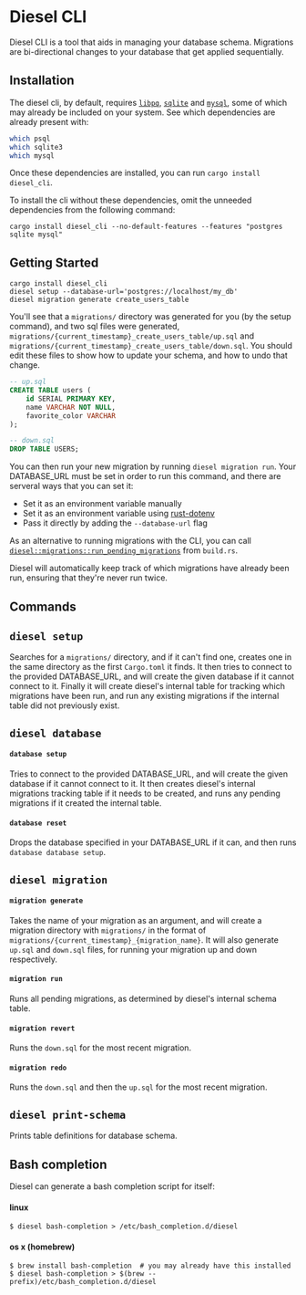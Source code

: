 Diesel CLI
==========

Diesel CLI is a tool that aids in managing your database schema. Migrations are
bi-directional changes to your database that get applied sequentially.

Installation
---------------

The diesel cli, by default, requires [`libpq`][postgres], [`sqlite`][sqlite]
and [`mysql`][mysql], some of which may already be included on your system. See
which dependencies are already present with:

```sh
which psql
which sqlite3
which mysql
```

Once these dependencies are installed, you can run `cargo install diesel_cli`.

To install the cli without these dependencies, omit the unneeded dependencies from
the following command:

```
cargo install diesel_cli --no-default-features --features "postgres sqlite mysql"
```

[postgres]: https://www.postgresql.org/download/
[sqlite]: http://www.sqlitetutorial.net/download-install-sqlite/
[mysql]: https://dev.mysql.com/doc/refman/5.7/en/installing.html

Getting Started
---------------

```shell
cargo install diesel_cli
diesel setup --database-url='postgres://localhost/my_db'
diesel migration generate create_users_table
```

You'll see that a `migrations/` directory was generated for you (by the setup
command), and two sql files were generated,
`migrations/{current_timestamp}_create_users_table/up.sql` and
`migrations/{current_timestamp}_create_users_table/down.sql`. You should edit
these files to show how to update your schema, and how to undo that change.

```sql
-- up.sql
CREATE TABLE users (
    id SERIAL PRIMARY KEY,
    name VARCHAR NOT NULL,
    favorite_color VARCHAR
);
```

```sql
-- down.sql
DROP TABLE USERS;
```

You can then run your new migration by running `diesel migration run`. Your
DATABASE_URL must be set in order to run this command, and there are serveral
ways that you can set it:

* Set it as an environment variable manually
* Set it as an environment variable using [rust-dotenv][rust-dotenv]
* Pass it directly by adding the `--database-url` flag

As an alternative to running migrations with the CLI, you can call
[`diesel::migrations::run_pending_migrations`][pending-migrations] from
`build.rs`.

Diesel will automatically keep track of which migrations have already been run,
ensuring that they're never run twice.

Commands
--------

## `diesel setup`
Searches for a `migrations/` directory, and if it can't find one, creates one
in the same directory as the first `Cargo.toml` it finds.  It then tries to
connect to the provided DATABASE_URL, and will create the given database if it
cannot connect to it. Finally it will create diesel's internal table for
tracking which migrations have been run, and run any existing migrations if the
internal table did not previously exist.

## `diesel database`
#### `database setup`
Tries to connect to the provided DATABASE_URL, and will create the given
database if it cannot connect to it.  It then creates diesel's internal
migrations tracking table if it needs to be created, and runs any pending
migrations if it created the internal table.

#### `database reset`
Drops the database specified in your DATABASE_URL if it can, and then runs
`database database setup`.

## `diesel migration`
#### `migration generate`
Takes the name of your migration as an argument, and will create a migration
directory with `migrations/` in the format of
`migrations/{current_timestamp}_{migration_name}`.  It will also generate
`up.sql` and `down.sql` files, for running your migration up and down
respectively.

#### `migration run`
Runs all pending migrations, as determined by diesel's internal schema table.

#### `migration revert`
Runs the `down.sql` for the most recent migration.

#### `migration redo`
Runs the `down.sql` and then the `up.sql` for the most recent migration.

## `diesel print-schema`
Prints table definitions for database schema.

[pending-migrations]: http://docs.diesel.rs/diesel/migrations/fn.run_pending_migrations.html
[rust-dotenv]: https://github.com/slapresta/rust-dotenv#examples


Bash completion
---------------

Diesel can generate a bash completion script for itself:

#### linux

```shell
$ diesel bash-completion > /etc/bash_completion.d/diesel
```


#### os x (homebrew)

```shell
$ brew install bash-completion  # you may already have this installed
$ diesel bash-completion > $(brew --prefix)/etc/bash_completion.d/diesel
```
